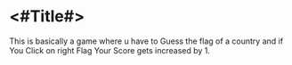 #  <#Title#>
This is basically a game where u have to Guess the flag of a country and if You Click on right Flag Your Score gets increased by 1.

